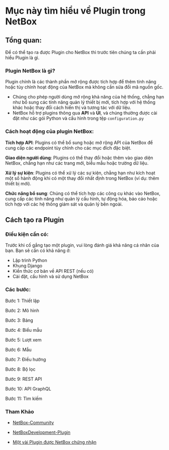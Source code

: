 # Mục này tìm hiểu về Plugin trong NetBox
## Tổng quan:
Để có thể tạo ra được Plugin cho NetBox thì trước tiên chúng ta cần phải hiểu Plugin là gì.

### Plugin NetBox là gì?
Plugin chính là các thành phần mở rộng được tích hợp để thêm tính năng hoặc tùy chỉnh hoạt động của NetBox mà không cần sửa đổi mã nguồn gốc. 
- Chúng cho phép người dùng mở rộng khả năng của hệ thống, chẳng hạn như bổ sung các tính năng quản lý thiết bị mới, tích hợp với hệ thống khác hoặc thay đổi cách hiển thị và tương tác với dữ liệu. 
- NetBox hỗ trợ plugins thông qua **API** và **UI**, và chúng thường được cài đặt như các gói Python và cấu hình trong tệp `configuration.py` 

### Cách hoạt động của plugin NetBox:
**Tích hợp API**: Plugins có thể bổ sung hoặc mở rộng API của NetBox để cung cấp các endpoint tùy chỉnh cho các mục đích đặc biệt.

**Giao diện người dùng**: Plugins có thể thay đổi hoặc thêm vào giao diện NetBox, chẳng hạn như các trang mới, biểu mẫu hoặc trường dữ liệu.

**Xử lý sự kiện**: Plugins có thể xử lý các sự kiện, chẳng hạn như kích hoạt một số hành động khi có một thay đổi nhất định trong NetBox (ví dụ: thêm thiết bị mới).

**Chức năng bổ sung**: Chúng có thể tích hợp các công cụ khác vào NetBox, cung cấp các tính năng như quản lý cấu hình, tự động hóa, báo cáo hoặc tích hợp với các hệ thống giám sát và quản lý bên ngoài.

## Cách tạo ra Plugin
### Điều kiện cần có:
Trước khi cố gắng tạo một plugin, vui lòng đánh giá khả năng cá nhân của bạn. Bạn sẽ cần có khả năng ở:
- Lập trình Python
- Khung Django
- Kiến thức cơ bản về API REST (nếu có)
- Cài đặt, cấu hình và sử dụng NetBox

### Các bước:
Bước 1: Thiết lập 

Bước 2: Mô hình

Bước 3: Bảng

Bước 4: Biểu mẫu

Bước 5: Lượt xem

Bước 6: Mẫu

Bước 7: Điều hướng

Bước 8: Bộ lọc

Bước 9: REST API

Bước 10: API GraphQL

Bước 11: Tìm kiếm

### Tham Khảo
- [NetBox-Community](https://github.com/netbox-community/netbox-plugin-tutorial)

- [NetBoxDevelopment-Plugin](https://netbox.readthedocs.io/en/stable/plugins/development/)

- [Một vài Plugin được NetBox chứng nhận](https://github.com/netbox-community/netbox/wiki/Plugin-Certification-Program)